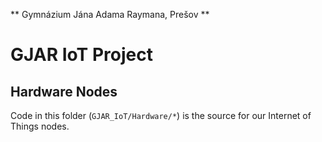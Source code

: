 ** Gymnázium Jána Adama Raymana, Prešov **

# GJAR IoT Project
## Hardware Nodes

Code in this folder (`GJAR_IoT/Hardware/*`) is the source for our Internet of Things nodes.

